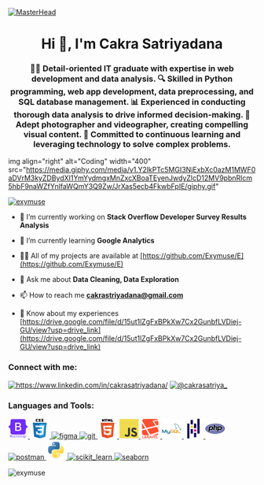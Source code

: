 [![MasterHead](https://dribbble.com/shots/1193016-Mountain-Graph-gif?utm_source=Clipboard_Shot&utm_campaign=seth_eckert&utm_content=Mountain%20Graph%20%7Bgif%7D&utm_medium=Social_Share&utm_source=Clipboard_Shot&utm_campaign=seth_eckert&utm_content=Mountain%20Graph%20%7Bgif%7D&utm_medium=Social_Share)](https://rishavchanda.io)


<h1 align="center">Hi 👋, I'm Cakra Satriyadana</h1>
<h3 align="center">👨‍💻 Detail-oriented IT graduate with expertise in web development and data analysis. 🔍 Skilled in Python programming, web app development, data preprocessing, and SQL database management. 📊 Experienced in conducting thorough data analysis to drive informed decision-making. 📸 Adept photographer and videographer, creating compelling visual content. 🚀 Committed to continuous learning and leveraging technology to solve complex problems.</h3>

img align="right" alt="Coding" width="400" src="https://media.giphy.com/media/v1.Y2lkPTc5MGI3NjExbXc0azM1MWF0aDVrM3kyZDBydXI1YmYydmgxMnZxcXBoaTEyenJwdyZlcD12MV9pbnRlcm5hbF9naWZfYnlfaWQmY3Q9Zw/JrXas5ecb4FkwbFpIE/giphy.gif"

<p align="left"> <a href="https://github.com/ryo-ma/github-profile-trophy"><img src="https://github-profile-trophy.vercel.app/?username=exymuse" alt="exymuse" /></a> </p>

- 🔭 I’m currently working on **Stack Overflow Developer Survey Results Analysis**

- 🌱 I’m currently learning **Google Analytics**

- 👨‍💻 All of my projects are available at [https://github.com/Exymuse/E](https://github.com/Exymuse/E)

- 💬 Ask me about **Data Cleaning, Data Exploration**

- 📫 How to reach me **cakrastriyadana@gmail.com**

- 📄 Know about my experiences [https://drive.google.com/file/d/15ut1lZgFxBPkXw7Cx2GunbfLVDiej-GU/view?usp=drive_link](https://drive.google.com/file/d/15ut1lZgFxBPkXw7Cx2GunbfLVDiej-GU/view?usp=drive_link)

<h3 align="left">Connect with me:</h3>
<p align="left">
<a href="https://linkedin.com/in/https://www.linkedin.com/in/cakrasatriyadana/" target="blank"><img align="center" src="https://raw.githubusercontent.com/rahuldkjain/github-profile-readme-generator/master/src/images/icons/Social/linked-in-alt.svg" alt="https://www.linkedin.com/in/cakrasatriyadana/" height="30" width="40" /></a>
<a href="https://instagram.com/@cakrasatriya_" target="blank"><img align="center" src="https://raw.githubusercontent.com/rahuldkjain/github-profile-readme-generator/master/src/images/icons/Social/instagram.svg" alt="@cakrasatriya_" height="30" width="40" /></a>
</p>

<h3 align="left">Languages and Tools:</h3>
<p align="left"> <a href="https://getbootstrap.com" target="_blank" rel="noreferrer"> <img src="https://raw.githubusercontent.com/devicons/devicon/master/icons/bootstrap/bootstrap-plain-wordmark.svg" alt="bootstrap" width="40" height="40"/> </a> <a href="https://www.w3schools.com/css/" target="_blank" rel="noreferrer"> <img src="https://raw.githubusercontent.com/devicons/devicon/master/icons/css3/css3-original-wordmark.svg" alt="css3" width="40" height="40"/> </a> <a href="https://www.figma.com/" target="_blank" rel="noreferrer"> <img src="https://www.vectorlogo.zone/logos/figma/figma-icon.svg" alt="figma" width="40" height="40"/> </a> <a href="https://git-scm.com/" target="_blank" rel="noreferrer"> <img src="https://www.vectorlogo.zone/logos/git-scm/git-scm-icon.svg" alt="git" width="40" height="40"/> </a> <a href="https://www.w3.org/html/" target="_blank" rel="noreferrer"> <img src="https://raw.githubusercontent.com/devicons/devicon/master/icons/html5/html5-original-wordmark.svg" alt="html5" width="40" height="40"/> </a> <a href="https://developer.mozilla.org/en-US/docs/Web/JavaScript" target="_blank" rel="noreferrer"> <img src="https://raw.githubusercontent.com/devicons/devicon/master/icons/javascript/javascript-original.svg" alt="javascript" width="40" height="40"/> </a> <a href="https://laravel.com/" target="_blank" rel="noreferrer"> <img src="https://raw.githubusercontent.com/devicons/devicon/master/icons/laravel/laravel-plain-wordmark.svg" alt="laravel" width="40" height="40"/> </a> <a href="https://www.mysql.com/" target="_blank" rel="noreferrer"> <img src="https://raw.githubusercontent.com/devicons/devicon/master/icons/mysql/mysql-original-wordmark.svg" alt="mysql" width="40" height="40"/> </a> <a href="https://pandas.pydata.org/" target="_blank" rel="noreferrer"> <img src="https://raw.githubusercontent.com/devicons/devicon/2ae2a900d2f041da66e950e4d48052658d850630/icons/pandas/pandas-original.svg" alt="pandas" width="40" height="40"/> </a> <a href="https://www.php.net" target="_blank" rel="noreferrer"> <img src="https://raw.githubusercontent.com/devicons/devicon/master/icons/php/php-original.svg" alt="php" width="40" height="40"/> </a> <a href="https://postman.com" target="_blank" rel="noreferrer"> <img src="https://www.vectorlogo.zone/logos/getpostman/getpostman-icon.svg" alt="postman" width="40" height="40"/> </a> <a href="https://www.python.org" target="_blank" rel="noreferrer"> <img src="https://raw.githubusercontent.com/devicons/devicon/master/icons/python/python-original.svg" alt="python" width="40" height="40"/> </a> <a href="https://scikit-learn.org/" target="_blank" rel="noreferrer"> <img src="https://upload.wikimedia.org/wikipedia/commons/0/05/Scikit_learn_logo_small.svg" alt="scikit_learn" width="40" height="40"/> </a> <a href="https://seaborn.pydata.org/" target="_blank" rel="noreferrer"> <img src="https://seaborn.pydata.org/_images/logo-mark-lightbg.svg" alt="seaborn" width="40" height="40"/> </a> </p>

<p><img align="center" src="https://github-readme-stats.vercel.app/api/top-langs?username=exymuse&show_icons=true&locale=en&layout=compact" alt="exymuse" /></p>

